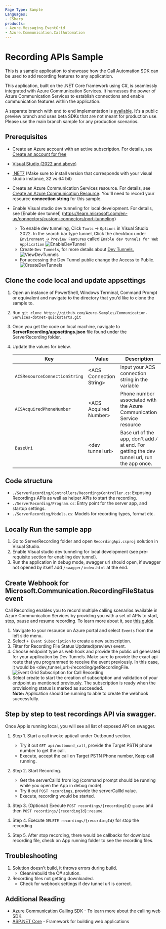 ```yaml
---
Page Type: Sample
Languages:
- CSharp
products:
- Azure.Messaging.EventGrid
- Azure.Communication.CallAutomation
---
```


# Recording APIs Sample

This is a sample application to showcase how the Call Automation SDK can be used to add recording features to any application.

This application, built on the .NET Core framework using C#, is seamlessly integrated with Azure Communication Services. It harnesses the power of Azure Communication Services to establish connections and enable communication features within the application.

A separate branch with end to end implementation is [available](https://github.com/Azure-Samples/communication-services-web-calling-hero/tree/public-preview). It's a public preview branch and uses beta SDKs that are not meant for production use. Please use the main branch sample for any production scenarios.

## Prerequisites
- Create an Azure account with an active subscription. For details, see [Create an account for free](https://azure.microsoft.com/free/)
- [Visual Studio (2022 and above)](https://visualstudio.microsoft.com/vs/)
- [.NET7](https://dotnet.microsoft.com/en-us/download/dotnet/7.0) (Make sure to install version that corresponds with your visual studio instance, 32 vs 64 bit)
- Create an Azure Communication Services resource. For details, see [Create an Azure Communication Resource](https://docs.microsoft.com/azure/communication-services/quickstarts/create-communication-resource). You'll need to record your resource **connection string** for this sample.
- Enable Visual studio dev tunneling for local development. For details, see   [Enable dev tunnel] (https://learn.microsoft.com/en-us/connectors/custom-connectors/port-tunneling)
	
	- To enable dev tunneling, Click `Tools` -> `Options` in Visual Studio 2022.  In the search bar type tunnel, Click the checkbox under `Environment` -> `Preview Features` called `Enable dev tunnels for Web Application`
	![EnableDevTunnel](./data/EnableDevTunnel.png) 
	- Create `Dev Tunnels`, for more details about [Dev Tunnels.](https://learn.microsoft.com/en-us/aspnet/core/test/dev-tunnels?view=aspnetcore-7.0)  
	![ViewDevTunnels](./data//ViewDevTunnel.png) 
	- For accessing the Dev Tunnel public change the Access to Public.  
	![CreateDevTunnels](./data//CreateDevTunnel.png) 




## Clone the code local and update appsettings

1. Open an instance of PowerShell, Windows Terminal, Command Prompt or equivalent and navigate to the directory that you'd like to clone the sample to.
2. Run `git clone https://github.com/Azure-Samples/Communication-Services-dotnet-quickstarts.git`
3. Once you get the code on local machine, navigate to **ServerRecording/appsettings.json** file found under the ServerRecording folder.
4. Update the values for below.

	| Key | Value | Description |
	| -------- | -------- | -------- |
	| `ACSResourceConnectionString`    | \<ACS Connection String>   | Input your ACS connection string in the variable   |
	| `ACSAcquiredPhoneNumber`    | \<ACS Acquired Number>   | Phone number associated with the Azure Communication Service resource   |
	| `BaseUri`    | \<dev tunnel url>   | Base url of the app, don't add `/` at end. For getting the dev tunnel url, run the app once.   |

## Code structure

- `./ServerRecording/Controllers/RecordingsController.cs`: Exposing Recordings APIs as well as helper APIs to start the recording.
- `./ServerRecording/Program.cs`: Entry point for the server app, and startup settings.
- `./ServerRecording/Models.cs`: Models for recording types, format etc.

## Locally Run the sample app

1. Go to ServerRecording folder and open `RecordingApi.csproj` solution in Visual Studio.
2. Enable Visual studio dev tunneling for local development (see pre-requisite section for enabling dev tunnel).
3. Run the application in debug mode, swagger url should open, if swagger not opened by itself add `/swagger/index.html` at the end.

## Create Webhook for Microsoft.Communication.RecordingFileStatus event
Call Recording enables you to record multiple calling scenarios available in Azure Communication Services by providing you with a set of APIs to start, stop, pause and resume recording. To learn more about it, see [this guide](https://learn.microsoft.com/en-us/azure/communication-services/concepts/voice-video-calling/call-recording). 
1. Navigate to your resource on Azure portal and select `Events` from the left side menu.
2. Select `+ Event Subscription` to create a new subscription. 
3. Filter for Recording File Status Updated(preview) event. 
4. Choose endpoint type as web hook and provide the public url generated for your application by Dev Tunnels. Make sure to provide the exact api route that you programmed to receive the event previously. In this case, it would be <dev_tunnel_url>/recording/getRecordingFile.  
![Event Grid Subscription for Call Recording](./data/EventgridSubscription-CallRecording.png)  
5. Select create to start the creation of subscription and validation of your endpoint as mentioned previously. The subscription is ready when the provisioning status is marked as succeeded.  
**Note:** Application should be running to able to create the webhook successfully. 

## Step by step to test recordings API via swagger.

Once App is running local, you will see all list of exposed API on swagger.
1. Step 1. Start a call invoke api/call under Outbound section.
	- Try it out `GET api/outbound_call`, provide the Target PSTN phone number to get the call.
	- Execute, accept the call on Target PSTN Phone number, Keep call running.

2. Step 2. Start Recording.
	-	Get the serverCallId from log (command prompt should be running while you open the App in debug mode).
	-	Try it out `POST recordings`, provide the serverCallId value.
	- 	Execute, recording would be started.
3. Step 3. (Optional) Execute `POST recordings/{recordingId}:pause` and then `POST recordings/{recordingId}:resume`.

4. Step 4. Execute `DELETE recordings/{recordingId}` for stop the recording.

5. Step 5. After stop recording, there would be callbacks for download recording file, check on App running folder to see the recording files.

## Troubleshooting

1. Solution doesn\'t build, it throws errors during build.
	- Clean/rebuild the C# solution.
2. Recording files not getting downloaded.
	- Check for webhook settings if dev tunnel url is correct.

## Additional Reading

- [Azure Communication Calling SDK](https://docs.microsoft.com/azure/communication-services/concepts/voice-video-calling/calling-sdk-features) - To learn more about the calling web SDK.
- [ASP.NET Core](https://learn.microsoft.com/en-us/aspnet/core/introduction-to-aspnet-core?view=aspnetcore-7.0) - Framework for building web applications

